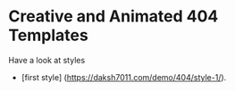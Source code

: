 # Creative and Animated 404 Templates
Have a look at styles 
 * [first style] (https://daksh7011.com/demo/404/style-1/).